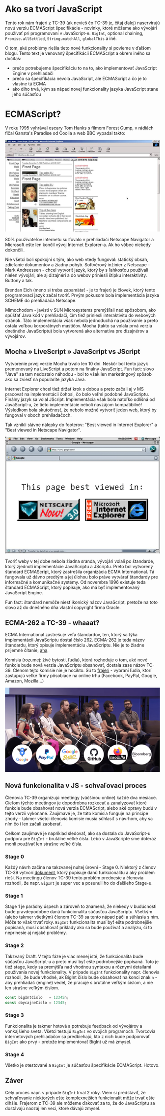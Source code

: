 # Ako sa tvorí JavaScript
Tento rok nám frajeri z TC-39 (ak nevieš čo TC-39 je, čítaj ďalej) naservírujú novú verziu ECMAScript špecifikácie - novinky, ktoré môžeme ako vývojári používať pri programovaní v JavaScript-e. `BigInt`, optional chaining, `Promise.allSettled`, `String.matchAll`, `globalThis` a iné.

O tom, aké problémy riešia tieto nové funkcionality si povieme v ďalšom blogu. Tento text je venovaný špecifikácii ECMAScript a okrem iného sa dočítaš:
- prečo potrebujeme špecifikáciu to na to, ako implementovať JavaScript Engine v prehliadači
- prečo sa špecifikácia nevolá JavaScript, ale ECMAScript a čo je to vlastne tá ECMA
- ako dlho trvá, kým sa nápad novej funkcionality jazyka JavaScript stane jeho súčasťou

# ECMAScript?

V roku 1995 vyhrával oscary Tom Hanks s filmom Forest Gump, v rádiách fičal Gansta's Paradise od Coolia a web BBC vypadal takto:

![BBC HomePage in 1995](how_javascript_features_are_born/bbc_website.jpg "Web BBC")

80% používateľov internetu surfovalo v prehliadači Netscape Navigator a Microsoft ešte len končil vývoj Internet Explorer-a. Ak ho vôbec niekedy dokončili.

Nie všetci boli spokojní s tým, ako web vtedy fungoval: statický obsah, zdieľanie dokumentov a žiadny pohyb. Softvérový inžinier z Netscape - Mark Andreessen - chcel vytvoriť jazyk, ktorý by s ľahkosťou používali nielen vývojári, ale aj dizajnéri a do webov priniesli štipku interaktivity. Buttony a tak.

Brendan Eich (meno si treba zapamätať - je to frajer) je človek, ktorý tento programovací jazyk začal tvoriť. Prvým pokusom bola implementácia jazyka SCHEME do prehliadača Netscape.

Mimochodom - javisti v SUN Microsystems premýšľali nad spôsobom, ako spúšťať Java kód v prehliadači, čím tiež priniesli interaktivitu do webových stránok. Táto implementácia však nebola jednoduchá na používanie a preto ostala voľbou korporátnych mastičov. Mocha (takto sa volala prvá verzia dnešného JavaScriptu) bola vytvorená ako alternatíva pre dizajnérov a vývojárov.

## Mocha » LiveScript » JavaScript vs JScript

Vytvorenie prvej verzie Mocha trvalo len 10 dní. Neskôr bol tento jazyk premenovaný na LiveScript a potom na finálny JavaScript. Fun fact: slovo "Java" sa tam nedostalo náhodou - bol to však len marketingový spôsob ako sa zviesť na popularite jazyka Java.

Internet Explorer chcel tiež držať krok s dobou a preto začali aj v MS pracovať na implementácii čohosi, čo bolo veľmi podobné JavaScriptu. Finálny jazyk sa volal JScript. Implementácia však bola natoľko odlišná od JavaScript-u, že tieto implementácie neboli navzájom kompatibilné! Výsledkom bola skutočnosť, že nebolo možné vytvoriť jeden web, ktorý by fungoval v oboch prehliadačoch.

Tak vznikli slávne nálepky do footerov: "Best viewed in Internet Explorer" a "Best viewed in Netscape Navigator".

![Best viewed in badges](how_javascript_features_are_born/best_viewed_in.png "Best Viewed In badges")

Tvoriť weby v tej dobe nebola žiadna sranda, vývojári volali po štandarde, ktorý zjednotí implementácie JavaScriptu a JScriptu. Preto bol vytvorený štandard ECMAScript, ktorý zastrešila organizácia ECMA International. Tá fungovala už dávno predtým a jej úlohou bolo práve vytvárať štandardy pre informačné a komunikačné systémy.  Od novembra 1996 existuje teda štandard ECMAScript, ktorý popisuje, ako má byť implementovaný JavaScript Engine.

Fun fact: štandard nemôže niesť ikonický názov  JavaScript, pretože na toto slovo až do dnešného dňa vlastní copyright firma Oracle.

## ECMA-262 a TC-39 - whaaat?

ECMA International zastrešuje veľa štandardov, ten, ktorý sa týka implementácii JavaScriptu dostal číslo 262. ECMA-262 je teda názov štandardu, ktorý opisuje implementáciu JavaScriptu. Nie je to žiadne príjemné čítanie, [aha](https://www.ecma-international.org/ecma-262/10.0/index.html "Štandard ECMA-262").

Komisia (rozumej: živé bytosti, ľudia), ktorá rozhoduje o tom, aké nové funkcie bude nová verzia JavaScriptu obsahovať, dostala zase názov TC-39. Členom tejto komisie nie je hocikto. Sú to [frajeri](https://github.com/orgs/tc39/people?page=1 "Členovia komisie TC-39") - vybraní ľudia, ktorí zastupujú veľké firmy pôsobiace na online trhu (Facebook, PayPal, Google, Amazon, Mozilla...)

![Niektorí členovia TC-39](how_javascript_features_are_born/tc-39-members.png "Niektorí členovia TC-39")

## Nová funkcionalita v JS - schvaľovací proces

Členovia TC-39 organizujú meetingy (väčšinou online) každé dva mesiace. Cieľom týchto meetingov je dopodrobna rozkecať a zanalyzovať ktoré funkcie bude obsahovať nová verzia ECMAScript, alebo aké opravy budú v tejto verzii vykonané. Zaujímavé je, že táto komisia funguje na princípe zhody - takmer všetci členovia komisie musia súhlasiť s návrhom, aby sa ním čo i len začali zaoberať.

Celkom zaujímavé je napríklad sledovať, ako sa dostala do JavaScript-u podpora pre `BigInt` - brutálne veľké čísla. Lebo v JavaScripte sme doteraz mohli používať len strašne veľké čísla. 

### Stage 0
Každý návrh začína na takzvanej nultej úrovni - Stage 0. Niektorý z členov TC-39 vytvorí [dokument](https://github.com/tc39/proposal-bigint/commit/c05ae7ee18542770637ae954ece4fc2e764a6101), ktorý popisuje danú funkcionalitu a aký problém rieši. Na meetingu členov TC-39 tento problém prednesie a členovia rozhodli, že napr. `BigInt` je super vec a posunuli ho do ďalšieho Stage-u.

### Stage 1
Stage 1 je parádny úspech a zároveň to znamená, že niekedy v budúcnosti bude pravdepodobne daná funkcionalita súčasťou JavaScriptu. Všetkým (alebo takmer všetkým) členom TC-39 sa tento nápad páči a súhlasia s ním. Môže to však trvať roky. `BigInt` funkcionalita musí byť ešte podrobnejšie popísaná, musí obsahovať príklady ako sa bude používať a analýzu, či to neprinesie aj nejaké problémy.

### Stage 2
Takzvaný Draft. V tejto fáze je viac menej isté, že funkcionalita bude súčasťou JavaScript-u a preto musí byť ešte podrobnejšie popísaná. Toto je tiež stage, kedy sa premýšľa nad vhodnou syntaxou a rôznymi detailami používania novej funkcionality. V prípade `BigInt` funkcionality napr. členovia rozhodli, že bude vhodné, ak BigInt číslo bude obsahovať na konci znak `n` - aby prehliadač (engine) vedel, že pracuje s brutálne veľkým číslom, a nie len strašne veľkým číslom. 

```javascript
const bigIntCislo   = 12345n;
const obycajneCislo = 12345;
```

### Stage 3
Funkcionalita je takmer hotová a potrebuje feedback od vývojárov a vonkajšieho sveta. Všetci testujú `BigInt` vo svojich programoch. Tvorcovia internetových prehliadačov sa predbiehajú, kto z nich bude podporovať `BigInt` ako prvý - pretože implementovať BigInt už má zmysel.

### Stage 4
Všetko je otestované a `BigInt` je súčasťou špecifikácie ECMAScript. Hotovo.

## Záver
Celý proces napr. v prípade `BigInt` trval 2 roky. Viem si predstaviť, že schvaľovanie niektorých ešte komplexnejších funkcionalít môže trvať ešte dlhšie. Frajerom z TC-39 ale môžeme ďakovať za to, že do JavaScriptu sa dostávajú naozaj len veci, ktoré dávajú zmysel.